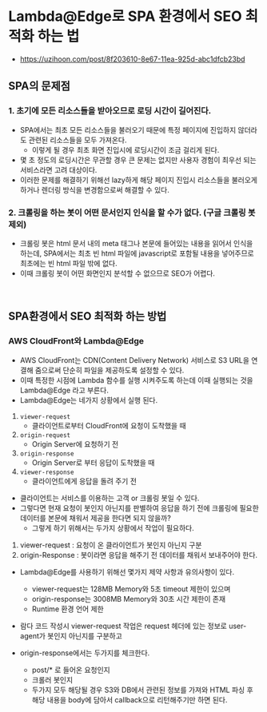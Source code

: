 # Lambda@Edge로 SPA 환경에서 SEO 최적화 하는 법
- https://uzihoon.com/post/8f203610-8e67-11ea-925d-abc1dfcb23bd

## SPA의 문제점

### 1. 초기에 모든 리소스들을 받아오므로 로딩 시간이 길어진다.
- SPA에서는 최초 모든 리소스들을 불러오기 때문에 특정 페이지에 진입하지 않더라도 관련된 리소스들을 모두 가져온다.
  - 이렇게 될 경우 최초 화면 진입시에 로딩시간이 조금 걸리게 된다. 
- 몇 초 정도의 로딩시간은 무관할 경우 큰 문제는 없지만 사용자 경험이 최우선 되는 서비스라면 고려 대상이다.
- 이러한 문제를 해결하기 위해선 lazy하게 해당 페이지 진입시 리소스들을 불러오게 하거나 렌더링 방식을 변경함으로써 해결할 수 있다.

### 2. 크롤링을 하는 봇이 어떤 문서인지 인식을 할 수가 없다. (구글 크롤링 봇 제외)
- 크롤링 봇은 html 문서 내의 meta 태그나 본문에 들어있는 내용을 읽어서 인식을 하는데, SPA에서는 최초 빈 html 파일에 javascript로 포함될 내용을 넣어주므로 최초에는 빈 html 파일 밖에 없다.
- 이때 크롤링 봇이 어떤 화면인지 분석할 수 없으므로 SEO가 어렵다.

<br>

## SPA환경에서 SEO 최적화 하는 방법
### AWS CloudFront와 Lambda@Edge
- AWS CloudFront는 CDN(Content Delivery Network) 서비스로 S3 URL을 연결해 줌으로써 단순히 파일을 제공하도록 설정할 수 있다. 
- 이때 특정한 시점에 Lambda 함수를 실행 시켜주도록 하는데 이때 실행되는 것을 Lambda@Edge 라고 부른다.
- Lambda@Edge는 네가지 상황에서 실행 된다.
1. `viewer-request`
    - 클라이언트로부터 CloudFront에 요청이 도착했을 때
2. `origin-request`
    - Origin Server에 요청하기 전
3. `origin-response`
    - Origin Server로 부터 응답이 도착했을 때
4. `viewer-response`
    - 클라이언트에게 응답을 돌려 주기 전

- 클라이언트는 서비스를 이용하는 고객 or 크롤링 봇일 수 있다. 
- 그렇다면 현재 요청이 봇인지 아닌지를 판별하여 응답을 하기 전에 크롤링에 필요한 데이터를 본문에 채워서 제공을 한다면 되지 않을까?
  - 그렇게 하기 위해서는 두가지 상황에서 작업이 필요하다.

1. viewer-request : 요청이 온 클라이언트가 봇인지 아닌지 구분
2. origin-Response : 봇이라면 응답을 해주기 전 데이터를 채워서 보내주어야 한다.

- Lambda@Edge를 사용하기 위해선 몇가지 제약 사항과 유의사항이 있다.
  - viewer-request는 128MB Memory와 5초 timeout 제한이 있으며
  - origin-response는 3008MB Memory와 30초 시간 제한이 존재
  - Runtime 환경 언어 제한

- 람다 코드 작성시 viewer-request 작업은 request 헤더에 있는 정보로 user-agent가 봇인지 아닌지를 구분하고
- origin-response에서는 두가지를 체크한다.
  - post/* 로 들어온 요청인지 
  - 크롤러 봇인지
  - 두가지 모두 해당될 경우 S3와 DB에서 관련된 정보를 가져와 HTML 파싱 후 해당 내용을 body에 담아서 callback으로 리턴해주기만 하면 된다.